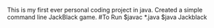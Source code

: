 This is my first ever personal coding project in java.
Created a simple command line JackBlack game.
#To Run
$javac *.java
$java Jackblack 
